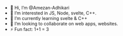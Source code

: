 - 👋 Hi, I’m @Amezan-Adhikari
- 👀 I’m interested in JS, Node, svelte, C++.
- 🌱 I’m currently learning svelte & C++
- 💞️ I’m looking to collaborate on web apps, websites.
- ⚡ Fun fact: 1+1 = 3


<!---
Amezan-Adhikari/Amezan-Adhikari is a ✨ special ✨ repository because its `README.md` (this file) appears on your GitHub profile.
You can click the Preview link to take a look at your changes.
--->
